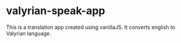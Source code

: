 # valyrian-speak-app
This is a translation app created using vanillaJS. It converts english to Valyrian language.
